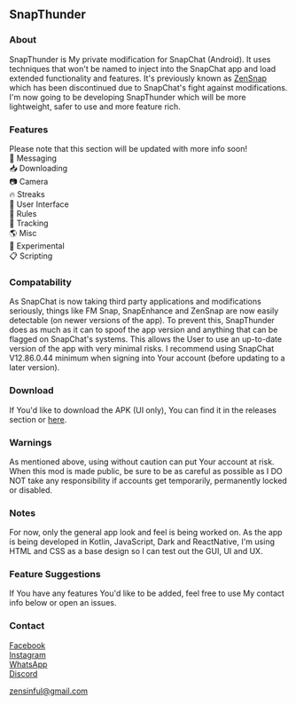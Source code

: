 ## SnapThunder

### About
SnapThunder is My private modification for SnapChat (Android). It uses techniques that won't be named to inject into the SnapChat app and load extended functionality and features. It's previously known as [ZenSnap](https://github.com/SinfulZen/ZenSnap) which has been discontinued due to SnapChat's fight against modifications. I'm now going to be developing SnapThunder which will be more lightweight, safer to use and more feature rich.  

### Features
Please note that this section will be updated with more info soon!  
💬 Messaging  
📥 Downloading  
📷 Camera  
🔥 Streaks  
📱‎ ‎User Interface  
📜 Rules  
🎯 Tracking  
🌎 Misc  
🧪 Experimental  
📋 Scripting  

### Compatability
As SnapChat is now taking third party applications and modifications seriously, things like FM Snap, SnapEnhance and ZenSnap are now easily detectable (on newer versions of the app). To prevent this, SnapThunder does as much as it can to spoof the app version and anything that can be flagged on SnapChat's systems. This allows the User to use an up-to-date version of the app with very minimal risks. I recommend using SnapChat V12.86.0.44 minimum when signing into Your account (before updating to a later version).  

### Download
If You'd like to download the APK (UI only), You can find it in the releases section or [here](#).  

### Warnings
As mentioned above, using without caution can put Your account at risk. When this mod is made public, be sure to be as careful as possible as I DO NOT take any responsibility if accounts get temporarily, permanently locked or disabled.  

### Notes
For now, only the general app look and feel is being worked on. As the app is being developed in Kotlin, JavaScript, Dark and ReactNative, I'm using HTML and CSS as a base design so I can test out the GUI, UI and UX.  

### Feature Suggestions
If You have any features You'd like to be added, feel free to use My contact info below or open an issues.  

### Contact
[Facebook](https://facebook.com/sinful.zen)  
[Instagram](https://instagram.com/zen.sinful)  
[WhatsApp](https://wa.me/07551349188)  
[Discord](https://discord.com/users/785812234667556877)  

[zensinful@gmail.com](https://gmail.com)  
